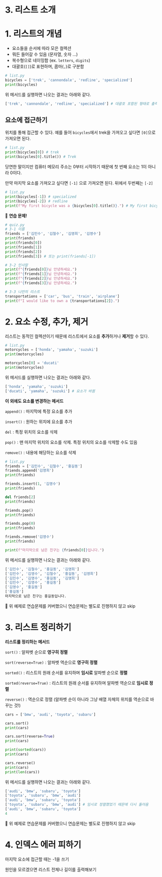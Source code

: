 # 3. 리스트 소개

# 1. 리스트의 개념

- 요소들을 순서에 따라 모은 컬렉션
- 뭐든 들어갈 수 있음 (문자열, 숫자 …)
- 복수형으로 네이밍함 (ex. `letters`, `digits`)
- 대괄호(`[]`)로 표현하며, 콤마(`,`)로 구분함

```python
# list.py
bicycles = ['trek', 'cannondale', 'redline', 'specialized']
print(bicycles)
```

위 메서드를 실행하면 나오는 결과는 아래와 같다.

```python
['trek', 'cannondale', 'redline', 'specialized'] # 대괄호 포함된 형태로 출력
```

## 요소에 접근하기

위치를 통해 접근할 수 있다. 예를 들어 `bicycles`에서 trek을 가져오고 싶다면 `[0]`으로 가져오면 된다.

```python
# list.py
print(bicycles[0]) # trek
print(bicycles[0].title()) # Trek
```

당연한 말이지만 컴퓨터 메모리 주소는 0부터 시작하기 때문에 첫 번째 요소는 1이 아니라 0이다.

만약 마지막 요소를 가져오고 싶다면 `[-1]` 으로 가져오면 된다. 뒤에서 두번째는 `[-2]`

```python
# list.py
print(bicycles[-1]) # specialized
print(bicycles[-2]) # redline
print(f"My first bicycle was a {bicycles[0].title()}.") # My first bicycle was a Trek.
```

📌 **연습 문제!**

```python
# quiz.py
# 3-1 이름
friends = ['김민수', '김철수', '김영희', '김영수']
print(friends)
print(friends[0])
print(friends[1])
print(friends[2])
print(friends[3]) # 또는 print(friends[-1])

# 3-2 인사말
print(f"{friends[0]}님 안녕하세요.")
print(f"{friends[1]}님 안녕하세요.")
print(f"{friends[2]}님 안녕하세요.")
print(f"{friends[3]}님 안녕하세요.")

# 3-3 나만의 리스트
transportations = ['car', 'bus', 'train', 'airplane']
print(f"I would like to own a {transportations[2]}.")
```

# 2. 요소 수정, 추가, 제거

리스트는 동적인 컬렉션이기 때문에 리스트에서 요소를 **추가**하거나 **제거**할 수 있다.

```python
# list.py
motorcycles = ['honda', 'yamaha', 'suzuki']
print(motorcycles)

motorcycles[0] = 'ducati'
print(motorcycles)
```

위 메서드를 실행하면 나오는 결과는 아래와 같다.

```python
['honda', 'yamaha', 'suzuki']
['ducati', 'yamaha', 'suzuki'] # 요소가 바뀜
```

**이 외에도 요소를 변경하는 메서드**

`append()` : 마지막에 특정 요소를 추가

`insert()` : 원하는 위치에 요소를 추가

`del` : 특정 위치의 요소를 삭제

`pop()` : 맨 마지막 위치의 요소를 삭제. 특정 위치의 요소를 삭제할 수도 있음

`remove()` : 내용에 해당하는 요소를 삭제

```python
# list.py
friends = ['김민수', '김철수', '홍길동']
friends.append('김영희')
print(friends)

friends.insert(1, '김영수')
print(friends)

del friends[2]
print(friends)

friends.pop()
print(friends)

friends.pop(0)
print(friends)

friends.remove('김영수')
print(friends)

print(f"마지막으로 남은 친구는 {friends[0]}입니다.")
```

위 메서드를 실행하면 나오는 결과는 아래와 같다.

```python
['김민수', '김철수', '홍길동', '김영희']
['김민수', '김영수', '김철수', '홍길동', '김영희']
['김민수', '김영수', '홍길동', '김영희']
['김민수', '김영수', '홍길동']
['김영수', '홍길동']
['홍길동']
마지막으로 남은 친구는 홍길동입니다.
```

📌 위 예제로 연습문제를 커버했으니 연습문제는 별도로 진행하지 않고 skip

# 3. 리스트 정리하기

**리스트를 정리하는 메서드**

`sort()` : 알파벳 순으로 **영구히 정렬**

`sort(reverse=True)` : 알파벳 역순으로 **영구히 정렬**

`sorted()` : 리스트의 원래 순서를 유지하며 **임시로** 알파벳 순으로 **정렬**

`sorted(reverse=True)` : 리스트의 원래 순서를 유지하며 알파벳 역순으로 **임시로 정렬**

`reverse()` : 역순으로 정렬 (알파벳 순이 아니라 그냥 배열 자체의 위치를 역순으로 바꾸는 것!)

```python
cars = ['bmw', 'audi', 'toyota', 'subaru']

cars.sort()
print(cars)

cars.sort(reverse=True)
print(cars)

print(sorted(cars))
print(cars)

cars.reverse()
print(cars)
print(len(cars))
```

위 메서드를 실행하면 나오는 결과는 아래와 같다.

```python
['audi', 'bmw', 'subaru', 'toyota']
['toyota', 'subaru', 'bmw', 'audi']
['audi', 'bmw', 'subaru', 'toyota']
['toyota', 'subaru', 'bmw', 'audi'] # 임시로 정렬했었기 때문에 다시 돌아옴
['audi', 'bmw', 'subaru', 'toyota']
4
```

📌 위 예제로 연습문제를 커버했으니 연습문제는 별도로 진행하지 않고 skip

# 4. 인덱스 에러 피하기

마지막 요소에 접근할 때는 -1을 쓰기

원인을 모르겠으면 리스트 전체나 길이를 출력해보기